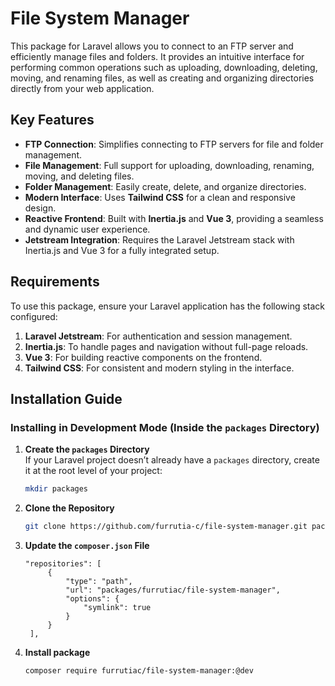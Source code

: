 # File System Manager
This package for Laravel allows you to connect to an FTP server and efficiently manage files and folders. It provides an intuitive interface for performing common operations such as uploading, downloading, deleting, moving, and renaming files, as well as creating and organizing directories directly from your web application.

## Key Features

- **FTP Connection**: Simplifies connecting to FTP servers for file and folder management.
- **File Management**: Full support for uploading, downloading, renaming, moving, and deleting files.
- **Folder Management**: Easily create, delete, and organize directories.
- **Modern Interface**: Uses **Tailwind CSS** for a clean and responsive design.
- **Reactive Frontend**: Built with **Inertia.js** and **Vue 3**, providing a seamless and dynamic user experience.
- **Jetstream Integration**: Requires the Laravel Jetstream stack with Inertia.js and Vue 3 for a fully integrated setup.

## Requirements

To use this package, ensure your Laravel application has the following stack configured:

1. **Laravel Jetstream**: For authentication and session management.
2. **Inertia.js**: To handle pages and navigation without full-page reloads.
3. **Vue 3**: For building reactive components on the frontend.
4. **Tailwind CSS**: For consistent and modern styling in the interface.

## Installation Guide

### Installing in Development Mode (Inside the `packages` Directory)

1. **Create the `packages` Directory**  
   If your Laravel project doesn’t already have a `packages` directory, create it at the root level of your project:
   ```bash
   mkdir packages
   ```
2. **Clone the Repository**
   ```bash
   git clone https://github.com/furrutia-c/file-system-manager.git packages/furrutiac/file-system-manager
3. **Update the `composer.json` File**
   ```
   "repositories": [
        {
            "type": "path",
            "url": "packages/furrutiac/file-system-manager",
            "options": {
                "symlink": true
            }
        }
    ],
4. **Install package**
   ````
   composer require furrutiac/file-system-manager:@dev
